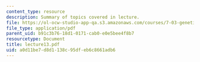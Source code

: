 ```yaml
---
content_type: resource
description: Summary of topics covered in lecture.
file: https://ol-ocw-studio-app-qa.s3.amazonaws.com/courses/7-03-genetics-fall-2004/a0d11be7d8d1138c95dfeb6c8661adb6_lecture13.pdf
file_type: application/pdf
parent_uid: b91c3b76-18d1-0171-cab0-e0e5bee4f8b7
resourcetype: Document
title: lecture13.pdf
uid: a0d11be7-d8d1-138c-95df-eb6c8661adb6
---
```

